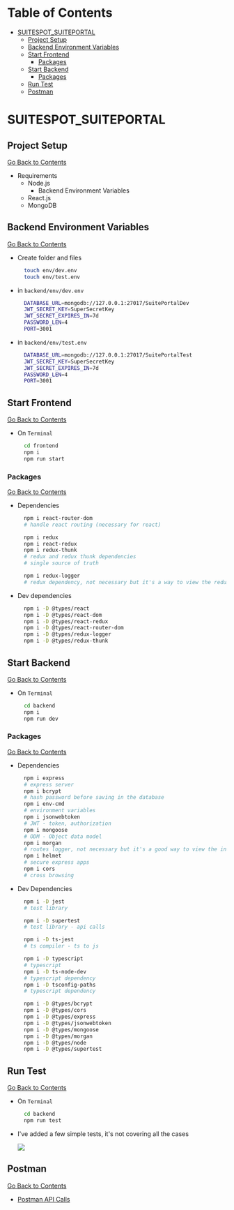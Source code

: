 <h1 id='contents'>Table of Contents</h1>

- [SUITESPOT_SUITEPORTAL](#suitespot_suiteportal)
  - [Project Setup](#project-setup)
  - [Backend Environment Variables](#backend-environment-variables)
  - [Start Frontend](#start-frontend)
    - [Packages](#packages)
  - [Start Backend](#start-backend)
    - [Packages](#packages-1)
  - [Run Test](#run-test)
  - [Postman](#postman)

# SUITESPOT_SUITEPORTAL

## Project Setup

[Go Back to Contents](#contents)

- Requirements
  - Node.js
    - Backend Environment Variables
  - React.js
  - MongoDB

## Backend Environment Variables

[Go Back to Contents](#contents)

- Create folder and files

  ```Bash
    touch env/dev.env
    touch env/test.env
  ```

- in `backend/env/dev.env`

  ```Bash
    DATABASE_URL=mongodb://127.0.0.1:27017/SuitePortalDev
    JWT_SECRET_KEY=SuperSecretKey
    JWT_SECRET_EXPIRES_IN=7d
    PASSWORD_LEN=4
    PORT=3001
  ```

- in `backend/env/test.env`

  ```Bash
    DATABASE_URL=mongodb://127.0.0.1:27017/SuitePortalTest
    JWT_SECRET_KEY=SuperSecretKey
    JWT_SECRET_EXPIRES_IN=7d
    PASSWORD_LEN=4
    PORT=3001
  ```

## Start Frontend

[Go Back to Contents](#contents)

- On `Terminal`

  ```Bash
    cd frontend
    npm i
    npm run start
  ```

### Packages

[Go Back to Contents](#contents)

- Dependencies

  ```Bash
    npm i react-router-dom
    # handle react routing (necessary for react)

    npm i redux
    npm i react-redux
    npm i redux-thunk
    # redux and redux thunk dependencies
    # single source of truth

    npm i redux-logger
    # redux dependency, not necessary but it's a way to view the redux changes
  ```

- Dev dependencies

  ```Bash
    npm i -D @types/react
    npm i -D @types/react-dom
    npm i -D @types/react-redux
    npm i -D @types/react-router-dom
    npm i -D @types/redux-logger
    npm i -D @types/redux-thunk
  ```

## Start Backend

[Go Back to Contents](#contents)

- On `Terminal`

  ```Bash
    cd backend
    npm i
    npm run dev
  ```

### Packages

[Go Back to Contents](#contents)

- Dependencies

  ```Bash
    npm i express
    # express server
    npm i bcrypt
    # hash password before saving in the database
    npm i env-cmd
    # environment variables
    npm i jsonwebtoken
    # JWT - token, authorization
    npm i mongoose
    # ODM - Object data model
    npm i morgan
    # routes logger, not necessary but it's a good way to view the incoming api request
    npm i helmet
    # secure express apps
    npm i cors
    # cross browsing
  ```

- Dev Dependencies

  ```Bash
    npm i -D jest
    # test library

    npm i -D supertest
    # test library - api calls

    npm i -D ts-jest
    # ts compiler - ts to js

    npm i -D typescript
    # typescript
    npm i -D ts-node-dev
    # typescript dependency
    npm i -D tsconfig-paths
    # typescript dependency

    npm i -D @types/bcrypt
    npm i -D @types/cors
    npm i -D @types/express
    npm i -D @types/jsonwebtoken
    npm i -D @types/mongoose
    npm i -D @types/morgan
    npm i -D @types/node
    npm i -D @types/supertest
  ```

## Run Test

[Go Back to Contents](#contents)

- On `Terminal`

  ```Bash
    cd backend
    npm run test
  ```

- I've added a few simple tests, it's not covering all the cases

  ![](https://i.imgur.com/dhifnTd.png)

## Postman

[Go Back to Contents](#contents)

- [Postman API Calls](https://github.com/Roger-Takeshita/SuiteSpot_SuitePortal/blob/master/SuiteSpot.postman_collection.json)
